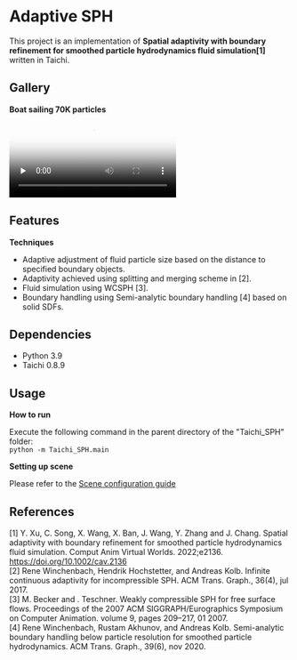 # Adaptive SPH
This project is an implementation of **Spatial adaptivity with boundary refinement for smoothed particle hydrodynamics fluid simulation[1]** written in Taichi. 

## Gallery
**Boat sailing 70K particles** \
<video id="video" controls="" preload="none" poster="封面">
      <source id="mp4" src="mark1_ship_withmodel.mp4" type="video/mp4">
</videos>

## Features
**Techniques**
- Adaptive adjustment of fluid particle size based on the distance to specified boundary objects. 
- Adaptivity achieved using splitting and merging scheme in [2]. 
- Fluid simulation using WCSPH [3]. 
- Boundary handling using Semi-analytic boundary handling [4] based on solid SDFs.

## Dependencies
- Python 3.9
- Taichi 0.8.9

## Usage
**How to run**

Execute the following command in the parent directory of the "Taichi_SPH" folder: \
```python -m Taichi_SPH.main```

**Setting up scene**

Please refer to the [Scene configuration guide](documentation\config_guide.md)

## References
[1] Y. Xu, C. Song, X. Wang, X. Ban, J. Wang, Y. Zhang and J. Chang. Spatial adaptivity with boundary refinement for smoothed particle hydrodynamics fluid simulation. Comput Anim Virtual Worlds. 2022;e2136. https://doi.org/10.1002/cav.2136 \
[2] Rene Winchenbach, Hendrik Hochstetter, and Andreas Kolb. Infinite continuous adaptivity for incompressible SPH. ACM Trans. Graph., 36(4), jul 2017. \
[3] M. Becker and . Teschner. Weakly compressible SPH for free surface flows. Proceedings of the 2007 ACM SIGGRAPH/Eurographics Symposium on Computer Animation. volume 9, pages 209–217, 01 2007. \
[4] Rene Winchenbach, Rustam Akhunov, and Andreas Kolb. Semi-analytic boundary handling below particle resolution for smoothed particle hydrodynamics. ACM Trans. Graph., 39(6), nov 2020. 
